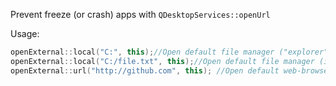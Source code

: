 Prevent freeze (or crash) apps with `QDesktopServices::openUrl`

Usage:
```cpp
openExternal::local("C:", this);//Open default file manager ("explorer" in Windows and "Finder" in MacOSX)
openExternal::local("C:/file.txt", this);//Open default file manager (if explorer.exe select/highlight file - like this `explorer /select,C:\file.txt`)
openExternal::url("http://github.com", this); //Open default web-browser
```

